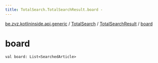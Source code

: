 ```yaml
---
title: TotalSearch.TotalSearchResult.board - 
---
```


[be.zvz.kotlininside.api.generic](../../index.html) / [TotalSearch](../index.html) / [TotalSearchResult](index.html) / [board](./board.html)

# board

`val board: List<SearchedArticle>`